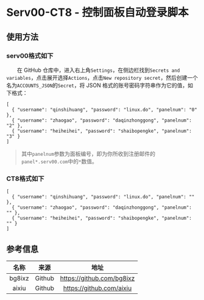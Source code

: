 # Serv00-CT8 - 控制面板自动登录脚本
## 使用方法
### serv00格式如下

　　在 GitHub 仓库中，进入右上角`Settings`，在侧边栏找到`Secrets and variables`，点击展开选择`Actions`，点击`New repository secret`，然后创建一个名为`ACCOUNTS_JSON`的`Secret`，将 JSON 格式的账号密码字符串作为它的值，如下格式：  
```
[  
  { "username": "qinshihuang", "password": "linux.do", "panelnum": "0" },  
  { "username": "zhaogao", "password": "daqinzhonggong", "panelnum": "2" },  
  { "username": "heiheihei", "password": "shaibopengke", "panelnum": "3" }  
]
```
> 其中`panelnum`参数为面板编号，即为你所收到注册邮件的`panel*.serv00.com`中的`*`数值。

### CT8格式如下
```
[  
  { "username": "qinshihuang", "password": "linux.do", "panelnum": "" },  
  { "username": "zhaogao", "password": "daqinzhonggong", "panelnum": "" },  
  { "username": "heiheihei", "password": "shaibopengke", "panelnum": "" }  
]
```

## 参考信息
|  名称 |来源|地址|
| :------------: | :------------: | :------------: |
|bg8ixz|Github|https://github.com/bg8ixz|
|aixiu|Github|https://github.com/aixiu|
